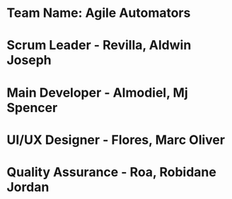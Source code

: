 # Team Name: Agile Automators
# Scrum Leader      - Revilla, Aldwin Joseph 
# Main Developer    - Almodiel, Mj Spencer
# UI/UX Designer    - Flores, Marc Oliver
# Quality Assurance - Roa, Robidane Jordan
